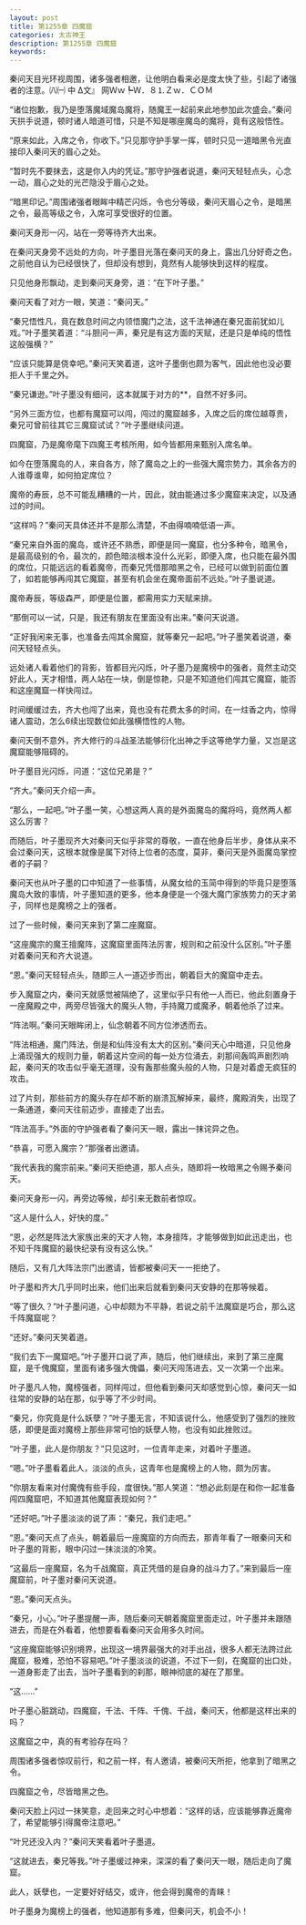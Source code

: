 ```yaml
---
layout: post
title: 第1255章 四魔窟
categories: 太古神王
description: 第1255章 四魔窟
keywords:
---
```


秦问天目光环视周围，诸多强者相邀，让他明白看来必是度太快了些，引起了诸强者的注意。㈧㈠ 中 Δ文』 网Ｗｗ┡Ｗ．８⒈Ｚｗ．ＣＯＭ

“诸位抱歉，我乃是堕落魔域魔岛魔将，随魔王一起前来此地参加此次盛会。”秦问天拱手说道，顿时诸人暗道可惜，只是不知是哪座魔岛的魔将，竟有这般悟性。

“原来如此，入席之令，你收下。”只见那守护手掌一挥，顿时只见一道暗黑令光直接印入秦问天的眉心之处。

“暂时先不要抹去，这是你入内的凭证。”那守护强者说道，秦问天轻轻点头，心念一动，眉心之处的光芒隐没于眉心之处。

“暗黑印记。”周围诸强者眼眸中精芒闪烁，令也分等级，秦问天眉心之令，是暗黑之令，最高等级之令，入席可享受很好的位置。

秦问天身形一闪，站在一旁等待齐大出来。

在秦问天身旁不远处的方向，叶子墨目光落在秦问天的身上，露出几分好奇之色，之前他自认为已经很快了，但却没有想到，竟然有人能够快到这样的程度。

只见他身形飘动，走到秦问天身旁，道：“在下叶子墨。”

秦问天看了对方一眼，笑道：“秦问天。”

“秦兄悟性凡，竟在数息时间之内领悟魔门之法，这千法神通在秦兄面前犹如儿戏。”叶子墨笑着道：“斗胆问一声，秦兄是有这方面的天赋，还是只是单纯的悟性这般强横？”

“应该只能算是侥幸吧。”秦问天笑着道，这叶子墨倒也颇为客气，因此他也没必要拒人于千里之外。

“秦兄谦逊。”叶子墨没有细问，这本就属于对方的**，自然不好多问。

“另外三面方位，也都有魔窟可以闯，闯过的魔窟越多，入席之后的席位越尊贵，秦兄可曾前往其它三魔窟试试？”叶子墨继续问道。

四魔窟，乃是魔帝麾下四魔王考核所用，如今皆都用来甄别入席名单。

如今在堕落魔岛的人，来自各方，除了魔岛之上的一些强大魔宗势力，其余各方的人谁尊谁卑，如何拍定席位？

魔帝的寿辰，总不可能乱糟糟的一片，因此，就由能通过多少魔窟来决定，以及通过的时间。

“这样吗？”秦问天具体还并不是那么清楚，不由得喃喃低语一声。

“秦兄来自外面的魔岛，或许还不熟悉，即便是同一魔窟，也分多种令，暗黑令，是最高级别的令，最次的，颜色暗淡根本没什么光彩，即便入席，也只能在最外围的席位，只能远远的看着魔帝，而秦兄凭借那暗黑之令，已经可以做到前面位置了，如若能够再闯其它魔窟，甚至有机会坐在魔帝面前不远处。”叶子墨说道。

魔帝寿辰，等级森严，即便是位置，都需用实力天赋来排。

“那倒可以一试，只是，我还有朋友在里面没有出来。”秦问天说道。

“正好我闲来无事，也准备去闯其余魔窟，就等秦兄一起吧。”叶子墨笑着说道，秦问天轻轻点头。

远处诸人看着他们的背影，皆都目光闪烁，叶子墨乃是魔榜中的强者，竟然主动交好此人，天才相惜，两人站在一块，倒是惊艳，只是不知道他们闯其它魔窟，能否和这座魔窟一样快闯过。

时间缓缓过去，齐大也闯了出来，竟也没有花费太多的时间，在一炷香之内，惊得诸人震动，怎么6续出现数位如此强横悟性的人物。

秦问天倒不意外，齐大修行的斗战圣法能够衍化出神之手这等绝学力量，又岂是这魔窟能够阻碍的。

叶子墨目光闪烁，问道：“这位兄弟是？”

“齐大。”秦问天介绍一声。

“那么，一起吧。”叶子墨一笑，心想这两人真的是外面魔岛的魔将吗，竟然两人都这么厉害？

而随后，叶子墨现齐大对秦问天似乎非常的尊敬，一直在他身后半步，身体从来不会过秦问天，这根本就像是属下对待上位者的态度，莫非，秦问天是外面魔岛掌控者的子嗣？

秦问天也从叶子墨的口中知道了一些事情，从魔女给的玉简中得到的毕竟只是堕落魔岛大致的事情，叶子墨知道的更多，他本身便是一个强大魔门家族势力的天才弟子，同样也是魔榜之上的强者。

过了一些时候，秦问天来到了第二座魔窟。

“这座魔宗的魔王擅魔阵，这魔窟里面阵法厉害，规则和之前没什么区别。”叶子墨对着秦问天和齐大说道。

“恩。”秦问天轻轻点头，随即三人一道迈步而出，朝着巨大的魔窟中走去。

步入魔窟之内，秦问天就感觉被隔绝了，这里似乎只有他一人而已，他此刻置身于一座魔殿之中，两旁尽皆强大的魔头人物，手持魔刀或魔矛，朝着他杀了过来。

“阵法啊。”秦问天眼眸闭上，仙念朝着不同方位渗透而去。

“阵法相通，魔门阵法，倒是和仙阵没有太大的区别。”秦问天心中暗道，只见他身上涌现强大的规则力量，朝着这片空间的每一处方位涌去，刹那间轰鸣声剧烈响起，秦问天的攻击似乎毫无道理，没有轰那些魔头般的人物，只是对着虚无疯狂的攻击。

过了片刻，那些前方的魔头存在却不断的崩溃瓦解掉来，最终，魔殿消失，出现了一条通道，秦问天往前迈步，直接走了出去。

“阵法高手。”外面的守护强者看了秦问天一眼，露出一抹诧异之色。

“恭喜，可愿入魔宗？”那强者出邀请。

“我代表我的魔宗前来。”秦问天拒绝道，那人点头，随即将一枚暗黑之令赐予秦问天。

秦问天身形一闪，再旁边等候，却引来无数前者惊叹。

“这人是什么人，好快的度。”

“恩，必然是阵法大家族出来的天才人物，本身擅阵，才能够做到如此迅走出，也不知千阵魔窟的最快纪录有没有这么快。”

随后，又有几大阵法宗门出邀请，皆都被秦问天一一拒绝了。

叶子墨和齐大几乎同时出来，他们出来后就看到秦问天安静的在那等候着。

“等了很久？”叶子墨问道，心中却颇为不平静，若说之前千法魔窟是巧合，那么这千阵魔窟呢？

“还好。”秦问天笑着道。

“我们去下一魔窟吧。”叶子墨开口说了声，随后，他们继续出，来到了第三座魔窟，是千傀魔窟，里面有诸多强大傀儡，秦问天闯荡进去，又一次第一个出来。

叶子墨凡人物，魔榜强者，同样闯过，但他看到秦问天却感觉到心惊，秦问天一如往常的安静的站在那，似乎等了不少时间。

“秦兄，你究竟是什么妖孽？”叶子墨无言，不知该说什么，他感受到了强烈的挫败感，即便是面对魔榜上那些非常可怕的妖孽人物，也没有如此挫败过。

“叶子墨，此人是你朋友？”只见这时，一位青年走来，对着叶子墨道。

“嗯。”叶子墨看着此人，淡淡的点头，这青年也是魔榜上的人物，颇为厉害。

“你朋友看来对付魔傀有些手段，度很快。”那人笑道：“想必此刻是在和你一起准备闯四魔窟吧，不知道其他魔窟表现如何？”

“还好吧。”叶子墨淡淡的说了声：“秦兄，我们走吧。”

“恩。”秦问天点了点头，朝着最后一座魔窟的方向而去，那青年看了一眼秦问天和叶子墨的背影，眼中闪过一抹淡淡的冷笑。

“这最后一座魔窟，名为千战魔窟，真正凭借的是自身的战斗力了。”来到最后一座魔窟前，叶子墨对秦问天说道。

“恩。”秦问天点头。

“秦兄，小心。”叶子墨提醒一声，随后秦问天朝着魔窟里面走过，叶子墨并未跟随进去，而是在外看着，他想要看看秦问天会用多久时间。

“这座魔窟能够识别境界，出现这一境界最强大的对手出战，很多人都无法跨过此魔窟，极难，恐怕不容易吧。”叶子墨淡淡的说道，不过下一刻，在魔窟的出口处，一道身影走了出去，当叶子墨看到的刹那，眼神彻底的凝在了那里。

“这……”

叶子墨心脏跳动，四魔窟，千法、千阵、千傀、千战，秦问天，他都是这样出来的吗？

这魔窟之中，真的有考验存在吗？

周围诸多强者惊叹前行，和之前一样，有人邀请，被秦问天所拒，他拿到了暗黑之令。

四魔窟之令，尽皆暗黑之色。

秦问天脸上闪过一抹笑意，走回来之时心中想着：“这样的话，应该能够靠近魔帝了，希望能够引得魔帝注意吧。”

“叶兄还没入内？”秦问天笑看着叶子墨道。

“这就进去，秦兄等我。”叶子墨缓过神来，深深的看了秦问天一眼，随后走向了魔窟。

此人，妖孽也，一定要好好结交，或许，他会得到魔帝的青睐！

叶子墨身为魔榜上的强者，他知道那有多难，但秦问天，机会不小！
